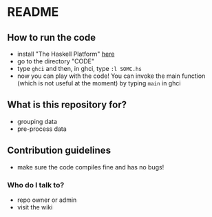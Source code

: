 # README #

## How to run the code ##
* install "The Haskell Platform" [here](https://www.haskell.org/platform/)
* go to the directory "CODE"
* type ``ghci`` and then, in ghci, type ``:l SOMC.hs``
* now you can play with the code! You can invoke the main function (which is not useful at the moment) by typing ``main`` in ghci

## What is this repository for? ##
* grouping data
* pre-process data

## Contribution guidelines ##
* make sure the code compiles fine and has no bugs!

### Who do I talk to? ###
* repo owner or admin
* visit the wiki
